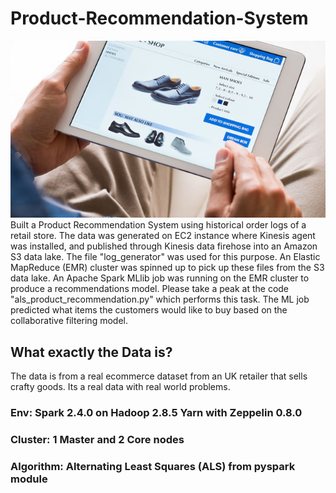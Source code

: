 # Product-Recommendation-System
![alt text](https://github.com/swarupmishal/Product-Recommendation-System/blob/main/extras/preview1529724459413.png)
Built a Product Recommendation System using historical order logs of a retail store. The data was generated on EC2 instance where Kinesis agent was installed, and published through Kinesis data firehose into an Amazon S3 data lake. The file "log_generator" was used for this purpose. An Elastic MapReduce (EMR) cluster was spinned up to pick up these files from the S3 data lake. An Apache Spark MLlib job was running on the EMR cluster to produce a recommendations model. Please take a peak at the code "als_product_recommendation.py" which performs this task. The ML job predicted what items the customers would like to buy based on the collaborative filtering model.

## What exactly the Data is?
The data is from a real ecommerce dataset from an UK retailer that sells crafty goods. Its a real data with real world problems.

### Env: Spark 2.4.0 on Hadoop 2.8.5 Yarn with Zeppelin 0.8.0
### Cluster: 1 Master and 2 Core nodes
### Algorithm: Alternating Least Squares (ALS) from pyspark module
